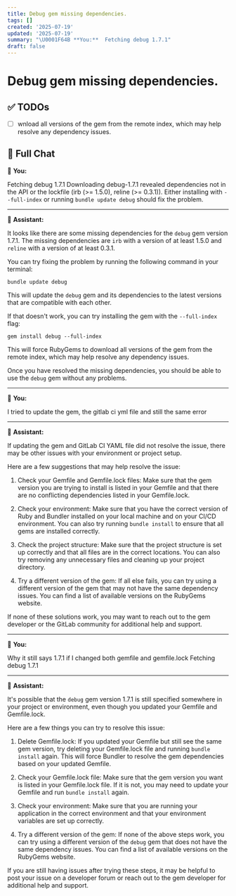```yaml
---
title: Debug gem missing dependencies.
tags: []
created: '2025-07-19'
updated: '2025-07-19'
summary: "\U0001F64B **You:**  Fetching debug 1.7.1"
draft: false
---
```


# Debug gem missing dependencies.

## ✅ TODOs
- [ ] wnload all versions of the gem from the remote index, which may help resolve any dependency issues.

## 🧠 Full Chat

🙋 **You:**

Fetching debug 1.7.1
Downloading debug-1.7.1 revealed dependencies not in the API or the lockfile
(irb (>= 1.5.0), reline (>= 0.3.1)).
Either installing with `--full-index` or running `bundle update debug` should
fix the problem.

---

🤖 **Assistant:**

It looks like there are some missing dependencies for the `debug` gem version 1.7.1. The missing dependencies are `irb` with a version of at least 1.5.0 and `reline` with a version of at least 0.3.1.

You can try fixing the problem by running the following command in your terminal:

```
bundle update debug
```

This will update the `debug` gem and its dependencies to the latest versions that are compatible with each other.

If that doesn't work, you can try installing the gem with the `--full-index` flag:

```
gem install debug --full-index
```

This will force RubyGems to download all versions of the gem from the remote index, which may help resolve any dependency issues.

Once you have resolved the missing dependencies, you should be able to use the `debug` gem without any problems.

---

🙋 **You:**

I tried to update the gem, the gitlab ci yml file and still the same error

---

🤖 **Assistant:**

If updating the gem and GitLab CI YAML file did not resolve the issue, there may be other issues with your environment or project setup.

Here are a few suggestions that may help resolve the issue:

1. Check your Gemfile and Gemfile.lock files: Make sure that the gem version you are trying to install is listed in your Gemfile and that there are no conflicting dependencies listed in your Gemfile.lock.

2. Check your environment: Make sure that you have the correct version of Ruby and Bundler installed on your local machine and on your CI/CD environment. You can also try running `bundle install` to ensure that all gems are installed correctly.

3. Check the project structure: Make sure that the project structure is set up correctly and that all files are in the correct locations. You can also try removing any unnecessary files and cleaning up your project directory.

4. Try a different version of the gem: If all else fails, you can try using a different version of the gem that may not have the same dependency issues. You can find a list of available versions on the RubyGems website.

If none of these solutions work, you may want to reach out to the gem developer or the GitLab community for additional help and support.

---

🙋 **You:**

Why it still says 1.7.1 if I changed both gemfile and gemfile.lock
Fetching debug 1.7.1

---

🤖 **Assistant:**

It's possible that the `debug` gem version 1.7.1 is still specified somewhere in your project or environment, even though you updated your Gemfile and Gemfile.lock.

Here are a few things you can try to resolve this issue:

1. Delete Gemfile.lock: If you updated your Gemfile but still see the same gem version, try deleting your Gemfile.lock file and running `bundle install` again. This will force Bundler to resolve the gem dependencies based on your updated Gemfile.

2. Check your Gemfile.lock file: Make sure that the gem version you want is listed in your Gemfile.lock file. If it is not, you may need to update your Gemfile and run `bundle install` again.

3. Check your environment: Make sure that you are running your application in the correct environment and that your environment variables are set up correctly.

4. Try a different version of the gem: If none of the above steps work, you can try using a different version of the `debug` gem that does not have the same dependency issues. You can find a list of available versions on the RubyGems website.

If you are still having issues after trying these steps, it may be helpful to post your issue on a developer forum or reach out to the gem developer for additional help and support.